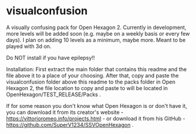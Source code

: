 # visualconfusion
A visually confusing pack for Open Hexagon 2.
Currently in development, more levels will be added soon (e.g. maybe on a weekly basis or every few days). I plan on adding 10 levels as a minimum, maybe more.
Meant to be played with 3d on.

Do NOT install if you have epilepsy!!

Installation: First extract the main folder that contains this readme and the file above it to a place of your choosing. After that, copy and paste the visualconfusion folder above this readme to the packs folder in Open Hexagon 2, the file location to copy and paste to will be located in OpenHexagon/TEST_RELEASE/Packs .

If for some reason you don't know what Open Hexagon is or don't have it, you can download it from its creator's website - https://vittorioromeo.info/projects.html - or download it from his GitHub - https://github.com/SuperV1234/SSVOpenHexagon .
